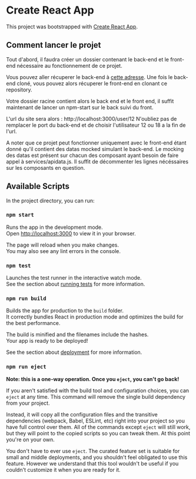# Create React App

This project was bootstrapped with [Create React App](https://github.com/facebook/create-react-app).

## Comment lancer le projet

Tout d'abord, il faudra créer un dossier contenant le back-end et le front-end nécessaire au fonctionnement de ce projet.

Vous pouvez aller récuperer le back-end à [cette adresse](https://github.com/OpenClassrooms-Student-Center/P9-front-end-dashboard).
Une fois le back-end cloné, vous pouvez alors récuperer le front-end en clonant ce repository.

Votre dossier racine contient alors le back end et le front end, il suffit maintenant de lancer un npm-start sur le back suivi du front.

L'url du site sera alors : http://localhost:3000/user/12
N'oubliez pas de remplacer le port du back-end et de choisir l'utilisateur 12 ou 18 a la fin de l'url.

A noter que ce projet peut fonctionner uniquement avec le front-end étant donné qu'il contient des datas mocked simulant le back-end.
Le mocking des datas est présent sur chacun des composant ayant besoin de faire appel à services/apidata.js.
Il suffit de décommenter les lignes nécéssaires sur les composants en question.

## Available Scripts

In the project directory, you can run:

### `npm start`

Runs the app in the development mode.\
Open [http://localhost:3000](http://localhost:3000) to view it in your browser.

The page will reload when you make changes.\
You may also see any lint errors in the console.

### `npm test`

Launches the test runner in the interactive watch mode.\
See the section about [running tests](https://facebook.github.io/create-react-app/docs/running-tests) for more information.

### `npm run build`

Builds the app for production to the `build` folder.\
It correctly bundles React in production mode and optimizes the build for the best performance.

The build is minified and the filenames include the hashes.\
Your app is ready to be deployed!

See the section about [deployment](https://facebook.github.io/create-react-app/docs/deployment) for more information.

### `npm run eject`

**Note: this is a one-way operation. Once you `eject`, you can't go back!**

If you aren't satisfied with the build tool and configuration choices, you can `eject` at any time. This command will remove the single build dependency from your project.

Instead, it will copy all the configuration files and the transitive dependencies (webpack, Babel, ESLint, etc) right into your project so you have full control over them. All of the commands except `eject` will still work, but they will point to the copied scripts so you can tweak them. At this point you're on your own.

You don't have to ever use `eject`. The curated feature set is suitable for small and middle deployments, and you shouldn't feel obligated to use this feature. However we understand that this tool wouldn't be useful if you couldn't customize it when you are ready for it.
